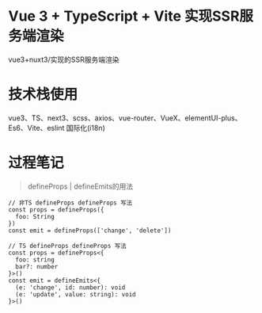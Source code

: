 # Vue 3 + TypeScript + Vite  实现SSR服务端渲染
vue3+nuxt3/实现的SSR服务端渲染
# 技术栈使用
vue3、TS、next3、scss、axios、vue-router、VueX、elementUI-plus、Es6、Vite、eslint
国际化(i18n)
# 过程笔记
> defineProps | defineEmits的用法
```
// 非TS defineProps defineProps 写法
const props = defineProps({
  foo: String
})
const emit = defineProps(['change', 'delete'])

// TS defineProps defineProps 写法
const props = defineProps<{
  foo: string
  bar?: number
}>()
const emit = defineEmits<{
  (e: 'change', id: number): void
  (e: 'update', value: string): void
}>()
```
